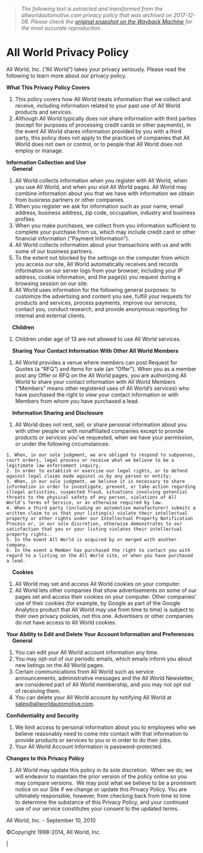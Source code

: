 > *The following text is extracted and transformed from the allworldautomotive.com privacy policy that was archived on 2017-12-08. Please check the [original snapshot on the Wayback Machine](https://web.archive.org/web/20171208153553id_/http%3A//allworldautomotive.com/privacy.php) for the most accurate reproduction.*

# All World Privacy Policy

All World, Inc. (“All World”) takes your privacy seriously. Please read the following to learn more about our privacy policy.

**What This Privacy Policy Covers**

  1. This policy covers how All World treats information that we collect and receive, including information related to your past use of All World products and services. 
  2. Although All World typically does not share information with third parties (except for purposes of processing credit cards or other payments), in the event All World shares information provided by you with a third party, this policy does not apply to the practices of companies that All World does not own or control, or to people that All World does not employ or manage.



**Information Collection and Use**   
    **General**

  1. All World collects information when you register with All World, when you use All World, and when you visit All World pages. All World may combine information about you that we have with information we obtain from business partners or other companies.
  2. When you register we ask for information such as your name, email address, business address, zip code, occupation, industry and business profiles.
  3. When you make purchases, we collect from you information sufficient to complete your purchase from us, which may include credit card or other financial information (“Payment Information”).
  4. All World collects information about your transactions with us and with some of our business partners.
  5. To the extent not blocked by the settings on the computer from which you access our site, All World automatically receives and records information on our server logs from your browser, including your IP address, cookie information, and the page(s) you request during a browsing session on our site.
  6. All World uses information for the following general purposes: to customize the advertising and content you see, fulfill your requests for products and services, process payments, improve our services, contact you, conduct research, and provide anonymous reporting for internal and external clients.



    **Children**

  1. Children under age of 13 are not allowed to use All World services.



    **Sharing Your Contact Information With Other All World Members**

  1. All World provides a venue where members can post Request for Quotes (a “RFQ”) and items for sale (an “Offer”). When you as a member post any Offer or RFQ on the All World pages, you are authorizing All World to share your contact information with All World Members (“Members” means other registered uses of All World’s services) who have purchased the right to view your contact information or with Members from whom you have purchased a lead.



    **Information Sharing and Disclosure**

  1. All World does not rent, sell, or share personal information about you with other people or with nonaffiliated companies except to provide products or services you've requested, when we have your permission, or under the following circumstances:


    1. When, in our sole judgment, we are obliged to respond to subpoenas, court orders, legal process or receive what we believe to be a legitimate law enforcement inquiry, 
    2. In order to establish or exercise our legal rights, or to defend against legal claims made against us by any person or entity;
    3. When, in our sole judgment, we believe it is necessary to share information in order to investigate, prevent, or take action regarding illegal activities, suspected fraud, situations involving potential threats to the physical safety of any person, violations of All World's Terms of Service, or as otherwise required by law.
    4. When a third party (including an automotive manufacturer) submits a written claim to us that your listing(s) violate their intellectual property or other rights under our Intellectual Property Notification Process or, in our sole discretion, otherwise demonstrates to our satisfaction that you or your listing violates their intellectual property rights.. 
    5. In the event All World is acquired by or merged with another company. 
    6. In the event a Member has purchased the right to contact you with regard to a listing on the All World site, or when you have purchased a lead. 



    **Cookies**

  1. All World may set and access All World cookies on your computer.
  2. All World lets other companies that show advertisements on some of our pages set and access their cookies on your computer. Other companies' use of their cookies (for example, by Google as part of the Google Analytics product that All World may use from time to time) is subject to their own privacy policies, not this one. Advertisers or other companies do not have access to All World cookies.



**Your Ability to Edit and Delete Your Account Information and Preferences**     **General**

  1. You can edit your All World account information any time.
  2. You may opt-out of our periodic emails, which emails inform you about new listings on the All World pages.
  3. Certain communications from All World such as service announcements, administrative messages and the All World Newsletter, are considered part of All World membership, and you may not opt out of receiving them.
  4. You can delete your All World account by notifying All World at [sales@allworldautomotive.com](mailto:sales@allworldautomotive.com).



**Confidentiality and Security**

  1. We limit access to personal information about you to employees who we believe reasonably need to come into contact with that information to provide products or services to you or in order to do their jobs.
  2. Your All World Account Information is password-protected.



**Changes to this Privacy Policy**

  1. All World may update this policy in its sole discretion.  When we do, we will endeavor to maintain the prior version of the policy online so you may compare versions.  We may post what we believe to be a prominent notice on our Site if we change or update this Privacy Policy. You are ultimately responsible, however, from checking back from time to time to determine the substance of this Privacy Policy, and your continued use of our service constitutes your consent to the updated terms. 



All World, Inc. - September 10, 2010

©Copyright 1998-2014, All World, Inc.

| 

[](https://www.google.com/adplanner/site_profile?s=allworldautomotive.com&b=1)
